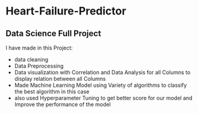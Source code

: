 # Heart-Failure-Predictor
## Data Science Full Project 
I have made in this Project:
- data cleaning
- Data Preprocessing
- Data visualization with Correlation and Data Analysis for all Columns to display relation between all Columns
- Made Machine Learning Model using Variety of algorithms to classify the best algorithm in this case
- also used Hyperparameter Tuning to get better score for our model and Improve the performance of the model

